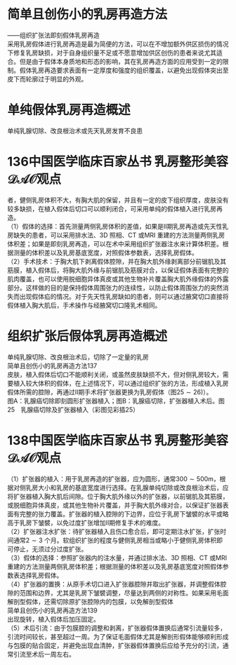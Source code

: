 # 简单且创伤小的乳房再造方法  
——组织扩张法即刻假体乳房再造  
采用乳房假体进行乳房再造是最为简便的方法，可以在不增加额外供区损伤的情况下修复乳房缺损，对于自身组织量不足或不愿意增加供区创伤的患者来说尤其适合。但是由于假体本身质地和形态的影响，其在乳房再造方面的应用受到一定的限制。假体乳房再造要求表面有一定厚度和强度的组织覆盖，以避免出现假体突出至皮下而轮廓过于明显的外观。  
#  单纯假体乳房再造概述  
单纯乳腺切除、改良根治术或先天乳房发育不良患  
# 136中国医学临床百家丛书 乳房整形美容  $\mathcal{D A O}$观点  
者，健侧乳房体积不大，有胸大肌的保留，并且有一定的皮下组织厚度，皮肤没有较多缺损，在植入假体后切口可以顺利闭合，可采用单纯的假体植入进行乳房再造。  
（1）假体的选择：首先测量两侧乳房体积的差值，如果是Ⅱ期乳房再造或先天性乳房缺失的患者，可以采用排水法、3D 照相、CT 或MRI 重建的方法测量两侧乳房体积差；如果是即刻乳房再造，可以在术中采用组织扩张器注水来计算体积差。根据测量的体积差以及乳房基底宽度，对照假体参数表，选择乳房假体。  
（2）手术技术：于胸大肌下剥离假体腔隙，并在胸大肌外缘剥离部分前锯肌及其筋膜，植入假体后，将胸大肌外缘与前锯肌及筋膜对合，以保证假体表面有完整的肌肉覆盖，也可以使用脱细胞异体真皮或其他生物补片覆盖胸大肌外缘假体的外露部分。这样做的目的是保持假体周围张力的连续性，以防止假体周围张力的突然消失而出现假体疝的情况。对于先天性乳房缺如的患者，则可以通过腋窝切口直接将假体植入胸大肌后，手术操作与经腋窝切口隆乳术相同。  
#  组织扩张后假体乳房再造概述  
单纯乳腺切除、改良根治术后，切除了一定量的乳房  
简单且创伤小的乳房再造方法137  
皮肤，植入假体后切口不能顺利关闭，或虽然皮肤缺损不大，但对侧乳房较大，需要植入较大体积的假体，在上述情况下，可以通过组织扩张的方法，形成植入乳房假体所需的腔隙，再通过Ⅱ期手术将扩张器更换为乳房假体（图$25\sim26)$）。  
图A：乳腺癌切除即刻圆形扩张器植入；图B：乳腺癌切除，扩张器植入术后。图25　乳腺癌切除及扩张器植入（彩图见彩插25）  
# 138中国医学临床百家丛书 乳房整形美容  $\mathcal{D A O}$观点  
（1）扩张器的植入：用于乳房再造的扩张器，应为圆形，通常$300\sim500\mathrm{m}$，根据对侧乳房大小和乳房的基底宽度进行选择。在乳腺单纯切除或改良根治术后，应将扩张器植入胸大肌后间隙。位于胸大肌外缘以外的扩张器，以前锯肌及其筋膜，或脱细胞异体真皮，或其他生物补片覆盖，并于胸大肌外缘对合，以保证扩张器表面有完整的张力覆盖。扩张器的植入腔隙的下边界，应位于乳房下皱襞的水平或略高于乳房下皱襞，以免过度扩张增加Ⅱ期修复手术的难度。  
（2）扩张器注水扩张：待扩张器植入且伤口愈合后，即可定期注水扩张，扩张时间通常$2\sim3$ 个月。软组织扩张的程度与健侧乳房相当或略小于健侧乳房体积即可停止，无须过分过度扩张。  
（3）假体的选择：参照扩张器内的注水量，并通过排水法、3D 照相、CT 或MRI 重建的方法测量两侧乳房体积差；根据测量的体积差以及乳房基底宽度对照假体参数表选择乳房假体。  
（4）扩张器的置换：从原手术切口进入扩张器腔隙并取出扩张器，并调整假体腔隙的范围和边界，尤其是乳房下皱襞调整，尽量达到两侧的对称性。如果采用毛面解剖型假体，还需切除原扩张腔隙内的包膜，以免解剖型假体  
简单且创伤小的乳房再造方法139  
出现旋转，植入假体后加压固定。  
（5）术后引流：由于包膜腔的调整和剥离，扩张器假体置换后通常引流量较多，引流时间较长，甚至超过一周。为了保证毛面假体尤其是解剖形假体能够顺利形成与包膜的贴合固定，并避免出现血清肿，扩张器假体置换后应给予充分的引流，通常引流至术后一周左右。  

